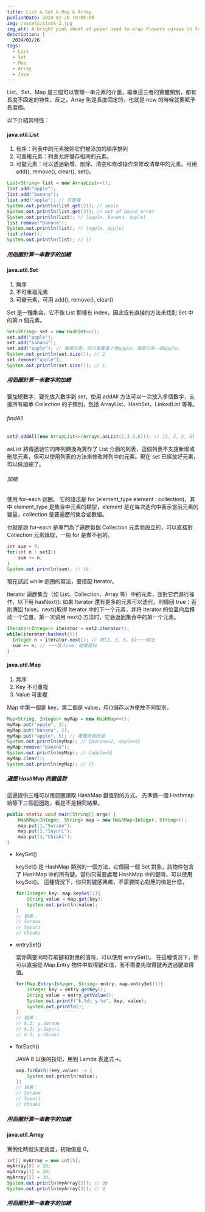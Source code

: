 ```yaml
---
title: List & Set & Map & Array
publishDate: 2024-02-26 10:00:00
img: /assets/stock-2.jpg
img_alt: A bright pink sheet of paper used to wrap flowers curves in front of rich blue background
description: |
  2024/02/26
tags:
  - List
  - Set
  - Map
  - Array
  - Java
---
```


List、Set、Map 是三個可以管理一串元素的介面，繼承這三者的實體類別，都有長度不固定的特性，反之，Array 則是長度固定的，也就是 new 的時候就要賦予長度值。

以下介紹其特性：

#### java.util.List

1. 有序：列表中的元素按照它們被添加的順序排列
2. 可重複元素：列表允許儲存相同的元素。
3. 可變元素：可以透過新增、刪除、清空和修改操作來修改清單中的元素。可用 add(), remove(), clear(), set()。

```java
List<String> list = new ArrayList<>();
list.add("apple");
list.add("banana");
list.add("apple"); // 可重複
System.out.println(list.get(2)); // apple
System.out.println(list.get(3)); // out of bound error
System.out.println(list); // [apple, banana, apple]
list.remove("banana");
System.out.println(list); // [apple, apple]
list.clear();
System.out.println(list); // []
```

##### 用迴圈計算一串數字的加總

#### java.util.Set

1. 無序
2. 不可重複元素
3. 可變元素，可用 add(), remove(), clear()

Set 是一種集合，它不像 List 那樣有 index，因此沒有直接的方法來找到 Set 中的第 n 個元素。

```java
Set<String> set = new HashSet<>();
set.add("apple");
set.add("banana");
set.add("apple"); // 重複元素，但只會覆蓋上個apple，還是只有一個apple。
System.out.println(set.size()); // 2
set.remove("apple");
System.out.println(set.size()); // 1
```

##### 用迴圈計算一串數字的加總

要加總數字，要先放入數字到 set，使用 addAll 方法可以一次放入多個數字，支援所有繼承 Collection 的子類別，包括 ArrayList、HashSet、LinkedList 等等。

###### findAll

```java
set2.addAll(new ArrayList<>(Arrays.asList(2,3,5,6))); // [2, 3, 5, 6]
```

asList 將傳遞給它的陣列轉換為實作了 List 介面的列表，這個列表不支援新增或刪除元素，但可以使用列表的方法來修改陣列中的元素。現在 set 已經放好元素，可以做加總了。

###### 加總

使用 for-each 迴圈。 它的語法是 for (element_type element : collection)，其中 element_type 是集合中元素的類型，element 是在每次迭代中表示當前元素的變量，collection 是要遍歷的集合或數組。

也就是說 for-each 是專門為了遍歷每個 Collection 元素而設立的，可以直接對 Collection 元素讀取，一般 for 是做不到的。

```java
int sum = 0;
for(int n : set2){
    sum += n;
}
System.out.println(sum); // 16
```

現在試試 while 迴圈的寫法，要搭配 Iterator。

Iterator 遍歷集合（如 List、Collection、Array 等）中的元素，並對它們進行操作，以下用 hasNext(): 如果 Iterator 還有更多的元素可以迭代，則傳回 true；否則傳回 false。next()取得 Iterator 中的下一个元素，并将 Iterator 的位置向后移动一个位置，第一次调用 next() 方法时，它会返回集合中的第一个元素。

```java
Iterator<Integer> iterator = set2.iterator();
while(iterator.hasNext()){
  Integer n = iterator.next(); // 將[2, 3, 5, 6]一一取出
  sum += n; // 一一放入sum，結果是16
}

```

#### java.util.Map

1. 無序
2. Key 不可重複
3. Value 可重複

Map 中第一個是 key，第二個是 value，用{}儲存以方便放不同型別。

```java
Map<String, Integer> myMap = new HashMap<>();
myMap.put("apple", 3);
myMap.put("banana", 2);
myMap.put("apple", 5); // 覆蓋原有的值
System.out.println(myMap); // {banana=2, apple=5}
myMap.remove("banana");
System.out.println(myMap); // {apple=5}
myMap.clear();
System.out.println(myMap); // {}
```

##### 遍歷 HashMap 的鍵值對

這邊提供三種可以用迴圈讀取 HashMap 鍵值對的方式。
先準備一個 Hashmap 給等下三個迴圈跑，看是不是相同結果。

```java
public static void main(String[] args) {
    HashMap<Integer, String> map = new HashMap<Integer, String>();
    map.put(1,"Sorane");
    map.put(2,"Sayuri");
    map.put(3,"Chiaki");
}
```

- keySet()

  keySet() 是 HashMap 類別的一個方法，它傳回一個 Set 對象，該物件包含了 HashMap 中的所有鍵。當你只需要處理 HashMap 中的鍵時，可以使用 keySet()。 這種情況下，你只對鍵感興趣，不需要關心對應的值是什麼。

  ```java
  for(Integer key: map.keySet()){
      String value = map.get(key);
      System.out.println(value);
  }
  // 結果：
  // Sorane
  // Sayuri
  // Chiaki
  ```

- entrySet()

  當你需要同時存取鍵和對應的值時，可以使用 entrySet()。 在這種情況下，你可以直接從 Map.Entry 物件中取得鍵和值，而不需要先取得鍵再透過鍵取得值。

  ```java
  for(Map.Entry<Integer, String> entry: map.entrySet()){
      Integer key = entry.getKey();
      String value = entry.getValue();
      System.out.printf("k.%d; y.%s", key, value);
      System.out.println();
  }
  // 結果：
  // k.1; y.Sorane
  // k.2; y.Sayuri
  // k.3; y.Chiaki
  ```

- forEach()

  JAVA 8 以後的技術，用到 Lamda 表達式->。

  ```java
  map.forEach((key,value) -> {
      System.out.println(value);
  })
  // 結果：
  // Sorane
  // Sayuri
  // Chiaki
  ```

##### 用迴圈計算一串數字的加總

#### java.util.Array

實例化時就決定長度，初始值是 0。

```java
int[] myArray = new int[5];
myArray[0] = 10;
myArray[1] = 20;
myArray[2] = 30;
System.out.println(myArray[2]); // 30
System.out.println(myArray[3]); // 0
```

##### 用迴圈計算一串數字的加總
